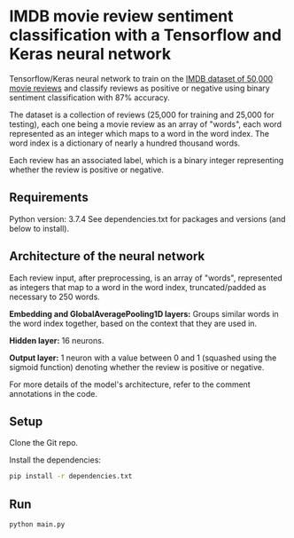 # IMDB movie review sentiment classification with a Tensorflow and Keras neural network

Tensorflow/Keras neural network to train on the [IMDB dataset of 50,000 movie reviews](http://ai.stanford.edu/%7Eamaas/data/sentiment/) and classify reviews as positive or negative using binary sentiment classification with 87% accuracy.

The dataset is a collection of reviews (25,000 for training and 25,000 for testing), each one being a movie review as an array of "words", each word represented as an integer which maps to a word in the word index. The word index is a dictionary of nearly a hundred thousand words.

Each review has an associated label, which is a binary integer representing whether the review is positive or negative.

## Requirements

Python version: 3.7.4
See dependencies.txt for packages and versions (and below to install).

## Architecture of the neural network

Each review input, after preprocessing, is an array of "words", represented as integers that map to a word in the word index, truncated/padded as necessary to 250 words.

__Embedding and GlobalAveragePooling1D layers:__ Groups similar words in the word index together, based on the context that they are used in.

__Hidden layer:__ 16 neurons.

__Output layer:__ 1 neuron with a value between 0 and 1 (squashed using the sigmoid function) denoting whether the review is positive or negative.

For more details of the model's architecture, refer to the comment annotations in the code.

## Setup

Clone the Git repo.

Install the dependencies:

```bash
pip install -r dependencies.txt
```

## Run

```bash
python main.py
```
